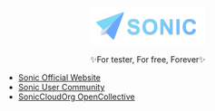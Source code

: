 <p align="center">
  <img width="40%" src="https://raw.githubusercontent.com/SonicCloudOrg/sonic-server/main/logo.png">
</p>
<p align="center">✨For tester, For free, Forever✨</p>

- [Sonic Official Website](http://sonic-cloud.gitee.io)
- [Sonic User Community](https://sonic-cloud.wiki/)
- [SonicCloudOrg OpenCollective](https://opencollective.com/soniccloudorg)
